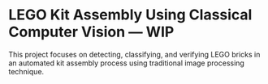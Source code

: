 # LEGO Kit Assembly Using Classical Computer Vision — WIP
This project focuses on detecting, classifying, and verifying LEGO bricks in an automated kit assembly process using traditional image processing technique.



